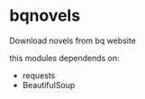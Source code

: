 # bqnovels
Download novels from bq website  

this modules dependends on:  
- requests
- BeautifulSoup

